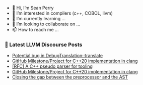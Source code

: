 - 👋 Hi, I’m Sean Perry
- 👀 I’m interested in compilers (c++, COBOL, llvm)
- 🌱 I’m currently learning ...
- 💞️ I’m looking to collaborate on ...
- 📫 How to reach me ...

<!---
s66perry/s66perry is a ✨ special ✨ repository because its `README.md` (this file) appears on your GitHub profile.
You can click the Preview link to take a look at your changes.
--->
### 📕 Latest LLVM Discourse Posts

<!-- DISCOURSE-LLVM:START -->
- [Potential bug in DebugTranslation::translate](https://discourse.llvm.org/t/potential-bug-in-debugtranslation-translate/60492/1)
- [GitHub Milestone/Project for C++20 implementation in clang](https://discourse.llvm.org/t/github-milestone-project-for-c-20-implementation-in-clang/5809/26)
- [[RFC] A C++ pseudo parser for tooling](https://discourse.llvm.org/t/rfc-a-c-pseudo-parser-for-tooling/59217/36)
- [GitHub Milestone/Project for C++20 implementation in clang](https://discourse.llvm.org/t/github-milestone-project-for-c-20-implementation-in-clang/5809/25)
- [Closing the gap between the preprocessor and the AST](https://discourse.llvm.org/t/closing-the-gap-between-the-preprocessor-and-the-ast/6254/12)
<!-- DISCOURSE-LLVM:END -->
